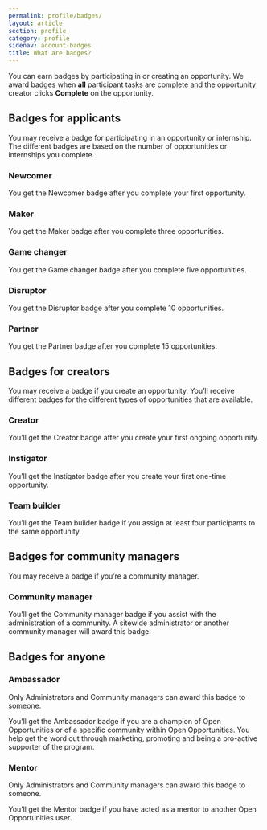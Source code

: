 ```yaml
---
permalink: profile/badges/
layout: article
section: profile
category: profile
sidenav: account-badges
title: What are badges?
---
```


You can earn badges by participating in or creating an opportunity. We award badges when **all** participant tasks are complete and the opportunity creator clicks **Complete** on the opportunity.

## Badges for applicants
You may receive a badge for participating in an opportunity or internship. The different badges are based on the number of opportunities or internships you complete.

### Newcomer
You get the Newcomer badge after you complete your first opportunity.

### Maker
You get the Maker badge after you complete three opportunities.

### Game changer
You get the Game changer badge after you complete five opportunities.

### Disruptor
You get the Disruptor badge after you complete 10 opportunities.

### Partner
You get the Partner badge after you complete 15 opportunities.

## Badges for creators
You may receive a badge if you create an opportunity. You’ll receive different badges for the different types of opportunities that are available.

### Creator
You’ll get the Creator badge after you create your first ongoing opportunity.

### Instigator
You’ll get the Instigator badge after you create your first one-time opportunity.

### Team builder
You’ll get the Team builder badge if you assign at least four participants to the same opportunity.

## Badges for community managers
You may receive a badge if you’re a community manager.

### Community manager
You’ll get the Community manager badge if you assist with the administration of a community. A sitewide administrator or another community manager will award this badge.

## Badges for anyone
### Ambassador
Only Administrators and Community managers can award this badge to someone.

You’ll get the Ambassador badge if you are a champion of Open Opportunities or of a specific community within Open Opportunities. You help get the word out through marketing, promoting and being a pro-active supporter of the program.

### Mentor
Only Administrators and Community managers can award this badge to someone.

You’ll get the Mentor badge if you have acted as a mentor to another Open Opportunities user.
